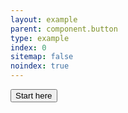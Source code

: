 ```yaml
---
layout: example
parent: component.button
type: example
index: 0
sitemap: false
noindex: true
---
```


<button class="ds_button">Start here</button>
